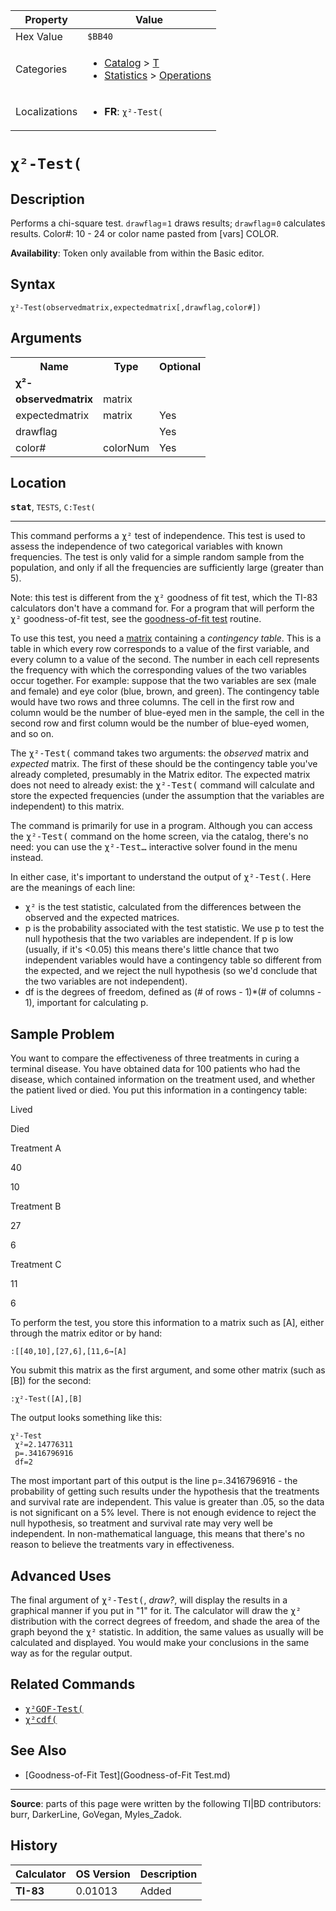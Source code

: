 | Property      | Value |
|---------------|-------|
| Hex Value     | `$BB40`|
| Categories    | <ul><li>[Catalog](<../categories/Catalog.md>) > [T](<../categories/Catalog.md#T>)</li><li>[Statistics](<../categories/Statistics.md>) > [Operations](<../categories/Statistics.md#Operations>)</li></ul> |
| Localizations | <ul><li><b>FR</b>: `χ²-Test(`</li></ul> |

# `χ²-Test(`

## Description
Performs a chi-square test. `drawflag`=`1` draws results; `drawflag`=`0` calculates results.
Color#: 10 - 24 or color name pasted from [vars] COLOR.


<b>Availability</b>: Token only available from within the Basic editor.

## Syntax
`χ²-Test(observedmatrix,expectedmatrix[,drawflag,color#])`

## Arguments
<table>
<tr><th>Name</th><th>Type</th><th>Optional</th></tr>

<tr><td><b>χ²-</b></td><td></td><td></td></tr>

<tr><td><b>observedmatrix</b></td><td>matrix</td><td></td></tr>

<tr><td>expectedmatrix</td><td>matrix</td><td>Yes</td></tr>

<tr><td>drawflag</td><td></td><td>Yes</td></tr>

<tr><td>color#</td><td>colorNum</td><td>Yes</td></tr>

</table>

## Location
<tt><kbd><b>stat</b></kbd></tt>, `TESTS`, `C:Test(`
<hr>

This command performs a <tt>χ²</tt> test of independence. This test is used to assess the independence of two categorical variables with known frequencies. The test is only valid for a simple random sample from the population, and only if all the frequencies are sufficiently large (greater than 5).

Note: this test is different from the <tt>χ²</tt> goodness of fit test, which the TI-83 calculators don't have a command for. For a program that will perform the <tt>χ²</tt> goodness-of-fit test, see the [goodness-of-fit test](goodness-of-fit) routine.

To use this test, you need a [matrix](matrices) containing a _contingency table_. This is a table in which every row corresponds to a value of the first variable, and every column to a value of the second. The number in each cell represents the frequency with which the corresponding values of the two variables occur together. For example: suppose that the two variables are sex (male and female) and eye color (blue, brown, and green). The contingency table would have two rows and three columns. The cell in the first row and column would be the number of blue-eyed men in the sample, the cell in the second row and first column would be the number of blue-eyed women, and so on.

The <tt>χ²-Test(</tt> command takes two arguments: the _observed_ matrix and _expected_ matrix. The first of these should be the contingency table you've already completed, presumably in the Matrix editor. The expected matrix does not need to already exist: the <tt>χ²-Test(</tt> command will calculate and store the expected frequencies (under the assumption that the variables are independent) to this matrix.

The command is primarily for use in a program. Although you can access the <tt>χ²-Test(</tt> command on the home screen, via the catalog, there's no need: you can use the <tt>χ²-Test…</tt> interactive solver found in the menu instead.

In either case, it's important to understand the output of <tt>χ²-Test(</tt>. Here are the meanings of each line:

*   <tt>χ²</tt> is the test statistic, calculated from the differences between the observed and the expected matrices.
*   p is the probability associated with the test statistic. We use p to test the null hypothesis that the two variables are independent. If p is low (usually, if it's <0.05) this means there's little chance that two independent variables would have a contingency table so different from the expected, and we reject the null hypothesis (so we'd conclude that the two variables are not independent).
*   df is the degrees of freedom, defined as (# of rows - 1)*(# of columns - 1), important for calculating p.

## Sample Problem

You want to compare the effectiveness of three treatments in curing a terminal disease. You have obtained data for 100 patients who had the disease, which contained information on the treatment used, and whether the patient lived or died. You put this information in a contingency table:

Lived

Died

Treatment A

40

10

Treatment B

27

6

Treatment C

11

6

To perform the test, you store this information to a matrix such as [A], either through the matrix editor or by hand:

```ti-basic
:[[40,10],[27,6],[11,6→[A]
```

You submit this matrix as the first argument, and some other matrix (such as [B]) for the second:

```ti-basic
:χ²-Test([A],[B]
```

The output looks something like this:

```ti-basic
χ²-Test
 χ²=2.14776311
 p=.3416796916
 df=2
```

The most important part of this output is the line p=.3416796916 - the probability of getting such results under the hypothesis that the treatments and survival rate are independent. This value is greater than .05, so the data is not significant on a 5% level. There is not enough evidence to reject the null hypothesis, so treatment and survival rate may very well be independent. In non-mathematical language, this means that there's no reason to believe the treatments vary in effectiveness.

## Advanced Uses

The final argument of <tt>χ²-Test(</tt>, _draw?_, will display the results in a graphical manner if you put in "1" for it. The calculator will draw the <tt>χ²</tt> distribution with the correct degrees of freedom, and shade the area of the graph beyond the <tt>χ²</tt> statistic. In addition, the same values as usually will be calculated and displayed. You would make your conclusions in the same way as for the regular output.

## Related Commands

*   <tt><a href="χ²GOF-Test(.md">χ²GOF-Test(</a></tt>
*   <tt><a href="χ²cdf(.md">χ²cdf(</a></tt>

## See Also

*   [Goodness-of-Fit Test](Goodness-of-Fit Test.md)

* * *

**Source**: parts of this page were written by the following TI|BD contributors: burr, DarkerLine, GoVegan, Myles_Zadok.

## History
| Calculator | OS Version | Description |
|------------|------------|-------------|
| <b>TI-83</b> | 0.01013 | Added |


